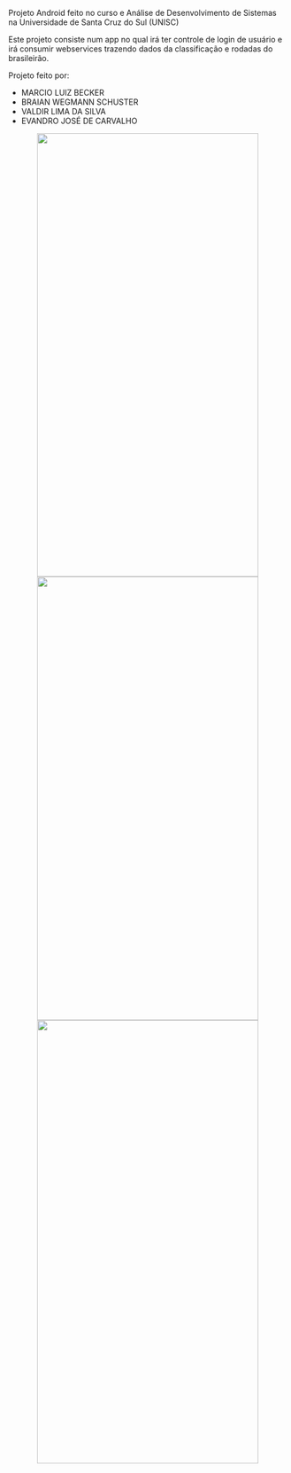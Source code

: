 Projeto Android feito no curso e Análise de Desenvolvimento de Sistemas na Universidade de Santa Cruz do Sul (UNISC)

Este projeto consiste num app no qual irá ter controle de login de usuário e irá consumir webservices trazendo dados
da classificação e rodadas do brasileirão.


Projeto feito por:
* MARCIO LUIZ BECKER
* BRAIAN WEGMANN SCHUSTER
* VALDIR LIMA DA SILVA
* EVANDRO JOSÉ DE CARVALHO

<div align="center">
    <img src="/../master/login.jpeg" width="400px" height="800px"/>
</div>


<div align="center">
    <img src="/../master/classificacao.jpeg" width="400px" height="800px"/>
</div>


<div align="center">
    <img src="/../master/rodada.jpeg" width="400px" height="800px"/>
</div>
